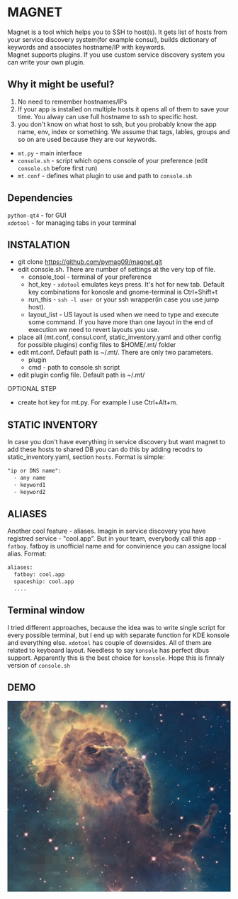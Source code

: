 # MAGNET
  
Magnet is a tool which helps you to SSH to host(s). It gets list of hosts from your service discovery system(for example consul), builds dictionary of keywords and associates hostname/IP with keywords.  
Magnet supports plugins. If you use custom service discovery system you can write your own plugin.  

## Why it might be useful?  
1. No need to remember hostnames/IPs  
2. If your app is installed on multiple hosts it opens all of them to save your time. You alway can use full hostname to ssh to specific host.  
3. you don't know on what host to ssh, but you probably know the app name, env, index or something. We assume that tags, lables, groups and so on are used because they are our keywords.

* `mt.py` - main interface
* `console.sh` - script which opens console of your preference (edit `console.sh` before first run)
* `mt.conf` - defines what plugin to use and path to `console.sh`
  
## Dependencies  
`python-qt4` - for GUI  
`xdotool` - for managing tabs in your terminal  

## INSTALATION
* git clone https://github.com/pymag09/magnet.git
* edit console.sh. There are number of settings at the very top of file.
    * console_tool - terminal of your preference
    * hot_key - `xdotool` emulates keys press. It's hot for new tab. Default key combinations for konosle and gnome-terminal is Ctrl+Shift+t
    * run_this - `ssh -l user `or your ssh wrapper(in case you use jump host).
    * layout_list - US layout is used when we need to type and execute some command. If you have more than one layout in the end of execution we need to revert layouts you use.
* place all (mt.conf, consul.conf, static_inventory.yaml and other config for possible plugins) config files to $HOME/.mt/ folder
* edit mt.conf. Default path is ~/.mt/. There are only two parameters.
    * plugin
    * cmd - path to console.sh script
* edit plugin config file. Default path is ~/.mt/

OPTIONAL STEP
* create hot key for mt.py. For example I use Ctrl+Alt+m.

## STATIC INVENTORY
In case you don't have everything in service discovery but want magnet to add these hosts to shared DB you can do this by adding recodrs to static_inventory.yaml, section `hosts`. Format is simple:
```
"ip or DNS name":
  - any name
  - keyword1
  - keyword2
```

## ALIASES
Another cool feature - aliases. Imagin in service discovery you have registred service - "cool.app". But in your team, everybody call this app - `fatboy`. fatboy is unofficial name and for convinience you can assigne local alias.
Format:
```
aliases:
  fatboy: cool.app
  spaceship: cool.app
  ....
```
## Terminal window
I tried different approaches, because the idea was to write single script for every possible terminal, but I end up with separate function for KDE konsole and everything else. `xdotool` has couple of downsides. All of them are related to keyboard layout. Needless to say `konsole` has perfect dbus support. Apparently this is the best choice for `konsole`. Hope this is finnaly version of `console.sh`

## DEMO  
![demo](images/magnet-demo.gif)
